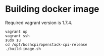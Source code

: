 # Building docker image

Required vagrant version is 1.7.4.

```
vagrant up
vagrant ssh
sudo su
cd /opt/boshcpi/openstack-cpi-release
./build-image.sh
```